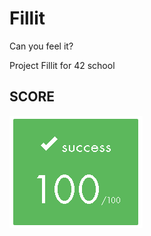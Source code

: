 # Fillit
Can you feel it?

Project Fillit for 42 school

## SCORE
![FINAL SCORE](https://github.com/3rdn4x3l4/Fillit/blob/master/score.png)
